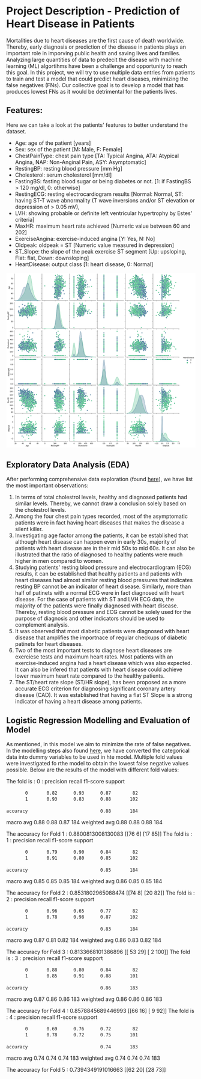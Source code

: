 # Project Description - Prediction of Heart Disease in Patients

Mortalities due to heart diseases are the first cause of death worldwide. Thereby, early diagnosis or prediction of the disease in patients plays an important role in imporving public health and saving lives and families. Analyzing large quantities of data to predecit the disease with machine learning (ML) algortihms have been a challenge and opportunity to reach this goal. In this project, we will try to use multiple data entries from patients to train and test a model that could predict heart diseases, minimizing the false negatives (FNs). Our collective goal is to develop a model that has produces lowest FNs as it would be detrimental for the patients lives.


## Features:
Here we can take a look at the patients' features to better understand the dataset.
* Age: age of the patient [years]
* Sex: sex of the patient [M: Male, F: Female]
* ChestPainType: chest pain type [TA: Typical Angina, ATA: Atypical Angina, NAP: Non-Anginal Pain, ASY: Asymptomatic]
* RestingBP: resting blood pressure [mm Hg]
* Cholesterol: serum cholesterol [mm/dl]
* FastingBS: fasting blood sugar or being diabetes or not. [1: if FastingBS > 120 mg/dl, 0: otherwise]
* RestingECG: resting electrocardiogram results [Normal: Normal, ST: having ST-T wave abnormality (T wave inversions and/or ST elevation or depression of > 0.05 mV), 
* LVH: showing probable or definite left ventricular hypertrophy by Estes' criteria]
* MaxHR: maximum heart rate achieved [Numeric value between 60 and 202]
* ExerciseAngina: exercise-induced angina [Y: Yes, N: No]
* Oldpeak: oldpeak = ST [Numeric value measured in depression]
* ST_Slope: the slope of the peak exercise ST segment [Up: upsloping, Flat: flat, Down: downsloping]
* HeartDisease: output class [1: heart disease, 0: Normal]

![alt text](https://github.com/javadfarshchi/Prediction-of-Heart-Disease-in-Patients/blob/main/corr.png?raw=true)

## Exploratory Data Analysis (EDA)
After performing comprehensive data exploration (found [here](https://github.com/javadfarshchi/Prediction-of-Heart-Disease-in-Patients/blob/main/heart-disease-prediction_LogisticRegression.ipynb)), we have list the most important observations:

1. In terms of total cholestrol levels, healthy and diagnosed patients had similar levels. Thereby, we cannot draw a conclusion solely based on the cholestrol levels.
2. Among the four chest pain types recorded, most of the asymptomatic patients were in fact having heart diseases that makes the disease a silent killer.
3. Investigating age factor among the patients,  it can be established that although heart disease can happen even in early 30s, majority of patients with heart disease are in their mid 50s to mid 60s. It can also be illustrated that the ratio of diagnosed to healthy patients were much higher in men compared to women.
4. Studying patients' resting blood pressure and electrocardiogram (ECG) results, it can be established that healthy patients and patients with heart diseases had almost similar resting blood pressures that indicates resting BP cannot be an indicator of heart disease. Similarly, more than half of patinets with a normal ECG were in fact diagnosed with heart disease. For the case of patients with ST and LVH ECG data, the majority of the patients were finally diagnosed with heart disease. Thereby, resting blood pressure and ECG cannot be solely used for the purpose of diagnosis and other indicators should be used to complement analysis.
5. It was observed that most diabetic patients were diagnosed with heart disease that amplifies the importnace of regular checkups of diabetic patinets for heart diseases.
6. Two of the most important tests to diagnose heart diseases are exerciese tests and maximum heart rates. Most patients with an exercise-induced angina had a heart disease which was also expected. It can also be infered that patients with heart disease could achieve lower maximum heart rate compared to the healthy patients.
7. The ST/heart rate slope (ST/HR slope), has been proposed as a more accurate ECG criterion for diagnosing significant coronary artery disease (CAD). It was established that having a flat ST Slope is a strong indicator of having a heart disease among patients.

## Logistic Regression Modelling and Evaluation of Model
As mentioned, in this model we aim to minimize the rate of false negatives. In the modelling steps also found [here](https://github.com/javadfarshchi/Prediction-of-Heart-Disease-in-Patients/blob/main/heart-disease-prediction_LogisticRegression.ipynb), we have converted the categorical data into dummy variables to be used in hte model. Multiple fold values were investigated fo rthe model to obtain the lowest false negative values possible. Below are the results of the model with different fold values:

The fold is : 0 : 
              precision    recall  f1-score   support

           0       0.82      0.93      0.87        82
           1       0.93      0.83      0.88       102

    accuracy                           0.88       184
   macro avg       0.88      0.88      0.87       184
weighted avg       0.88      0.88      0.88       184

The accuracy for Fold 1 : 0.8800813008130083
[[76  6]
 [17 85]]
The fold is : 1 : 
              precision    recall  f1-score   support

           0       0.79      0.90      0.84        82
           1       0.91      0.80      0.85       102

    accuracy                           0.85       184
   macro avg       0.85      0.85      0.85       184
weighted avg       0.86      0.85      0.85       184

The accuracy for Fold 2 : 0.8531802965088474
[[74  8]
 [20 82]]
The fold is : 2 : 
              precision    recall  f1-score   support

           0       0.96      0.65      0.77        82
           1       0.78      0.98      0.87       102

    accuracy                           0.83       184
   macro avg       0.87      0.81      0.82       184
weighted avg       0.86      0.83      0.82       184

The accuracy for Fold 3 : 0.8133668101386896
[[ 53  29]
 [  2 100]]
The fold is : 3 : 
              precision    recall  f1-score   support

           0       0.88      0.80      0.84        82
           1       0.85      0.91      0.88       101

    accuracy                           0.86       183
   macro avg       0.87      0.86      0.86       183
weighted avg       0.86      0.86      0.86       183

The accuracy for Fold 4 : 0.8578845689446993
[[66 16]
 [ 9 92]]
The fold is : 4 : 
              precision    recall  f1-score   support

           0       0.69      0.76      0.72        82
           1       0.78      0.72      0.75       101

    accuracy                           0.74       183
   macro avg       0.74      0.74      0.74       183
weighted avg       0.74      0.74      0.74       183

The accuracy for Fold 5 : 0.7394349191016663
[[62 20]
 [28 73]]
